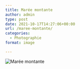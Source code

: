 ```yaml
---
title: Marée montante
author: admin
type: post
date: 2021-10-17T14:27:06+00:00
url: /maree-montante/
categories:
  - Photographie
format: image

---
```

![Marée montante](./d700_20090812_141850.jpg)